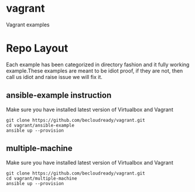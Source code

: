 # vagrant
Vagrant examples 

# Repo Layout

Each example has been categorized in directory fashion and it fully working example.These examples are meant to be idiot proof, if they are not, then call us idiot and raise issue we will fix it.

## ansible-example instruction

Make sure you have installed latest version of Virtualbox and Vagrant
```
git clone https://github.com/becloudready/vagrant.git
cd vagrant/ansible-example
ansible up --provision
```

## multiple-machine

Make sure you have installed latest version of Virtualbox and Vagrant
```
git clone https://github.com/becloudready/vagrant.git
cd vagrant/multiple-machine
ansible up --provision
```
